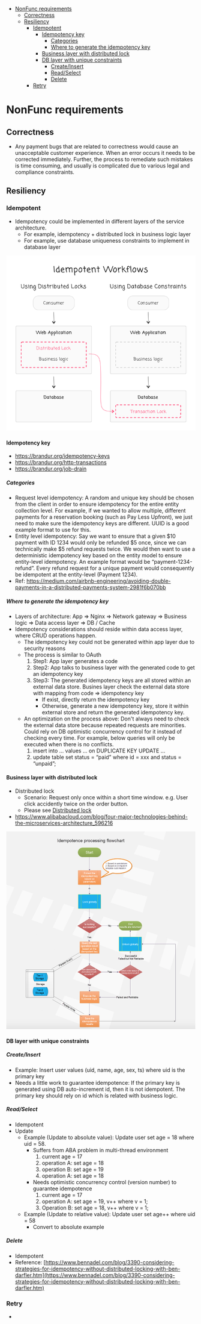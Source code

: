 - [NonFunc requirements](#nonfunc-requirements)
  - [Correctness](#correctness)
  - [Resiliency](#resiliency)
    - [Idempotent](#idempotent)
      - [Idempotency key](#idempotency-key)
        - [Categories](#categories)
        - [Where to generate the idempotency key](#where-to-generate-the-idempotency-key)
      - [Business layer with distributed lock](#business-layer-with-distributed-lock)
      - [DB layer with unique constraints](#db-layer-with-unique-constraints)
        - [Create/Insert](#createinsert)
        - [Read/Select](#readselect)
        - [Delete](#delete)
    - [Retry](#retry)

# NonFunc requirements
## Correctness
* Any payment bugs that are related to correctness would cause an unacceptable customer experience. When an error occurs it needs to be corrected immediately. Further, the process to remediate such mistakes is time consuming, and usually is complicated due to various legal and compliance constraints.

## Resiliency

### Idempotent

* Idempotency could be implemented in different layers of the service architecture.
  * For example, idempotency + distributed lock in business logic layer
  * For example, use database uniqueness constraints to implement in database layer

![Idempotency approaches](../.gitbook/assets/idempotent_implementation.png)

#### Idempotency key
* https://brandur.org/idempotency-keys
* https://brandur.org/http-transactions
* https://brandur.org/job-drain

##### Categories

* Request level idempotency: A random and unique key should be chosen from the client in order to ensure idempotency for the entire entity collection level. For example, if we wanted to allow multiple, different payments for a reservation booking (such as Pay Less Upfront), we just need to make sure the idempotency keys are different. UUID is a good example format to use for this.
* Entity level idempotency: Say we want to ensure that a given $10 payment with ID 1234 would only be refunded $5 once, since we can technically make $5 refund requests twice. We would then want to use a deterministic idempotency key based on the entity model to ensure entity-level idempotency. An example format would be “payment-1234-refund”. Every refund request for a unique payment would consequently be idempotent at the entity-level (Payment 1234).
* Ref: https://medium.com/airbnb-engineering/avoiding-double-payments-in-a-distributed-payments-system-2981f6b070bb

##### Where to generate the idempotency key

* Layers of architecture: App => Nginx => Network gateway => Business logic => Data access layer => DB / Cache
* Idempotency considerations should reside within data access layer, where CRUD operations happen.
  * The idempotency key could not be generated within app layer due to security reasons
  * The process is similar to OAuth
    1. Step1: App layer generates a code
    2. Step2: App talks to business layer with the generated code to get an idempotency key
    3. Step3: The generated idempotency keys are all stored within an external data store. Busines layer check the external data store with mapping from code => idempotency key
       * If exist, directly return the idempotency key
       * Otherwise, generate a new idempotency key, store it within external store and return the generated idempotency key.
  * An optimization on the process above: Don't always need to check the external data store because repeated requests are minorities. Could rely on DB optimistic concurrency control for it instead of checking every time. For example, below queries will only be executed when there is no conflicts.
    1. insert into … values … on DUPLICATE KEY UPDATE …
    2. update table set status = “paid” where id = xxx and status = “unpaid”;


#### Business layer with distributed lock

* Distributed lock
  * Scenario: Request only once within a short time window. e.g. User click accidently twice on the order button.
  * Please see [Distributed lock](https://github.com/DreamOfTheRedChamber/system-design-interviews/tree/b195bcc302b505e825a1fbccd26956fa29231553/distributedLock.md)
* https://www.alibabacloud.com/blog/four-major-technologies-behind-the-microservices-architecture_596216

![](../.gitbook/assets/payment_idempotent.png)


#### DB layer with unique constraints
##### Create/Insert

* Example: Insert user values (uid, name, age, sex, ts) where uid is the primary key
* Needs a little work to guarantee idempotence: If the primary key is generated using DB auto-increment id, then it is not idempotent. The primary key should rely on id which is related with business logic.

##### Read/Select

* Idempotent
* Update
  * Example (Update to absolute value): Update user set age = 18 where uid = 58.
    * Suffers from ABA problem in multi-thread environment
      1. current age = 17
      2. operation A: set age = 18
      3. operation B: set age = 19
      4. operation A: set age = 18
    * Needs optimistic concurrency control (version number) to guarantee idempotence
      1. current age = 17
      2. operation A: set age = 19, v++ where v = 1;
      3. Operation B: set age = 18, v++ where v = 1;
  * Example (Update to relative value): Update user set age++ where uid = 58
    * Convert to absolute example

##### Delete

* Idempotent
* Reference: [https://www.bennadel.com/blog/3390-considering-strategies-for-idempotency-without-distributed-locking-with-ben-darfler.htm](https://www.bennadel.com/blog/3390-considering-strategies-for-idempotency-without-distributed-locking-with-ben-darfler.htm)

### Retry
* 

